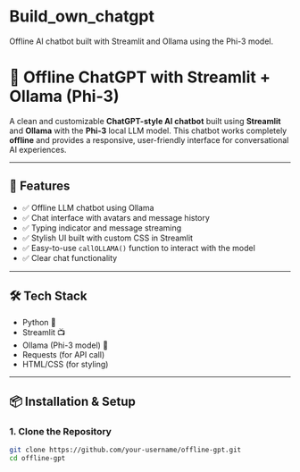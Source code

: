 # Build_own_chatgpt
Offline AI chatbot built with Streamlit and Ollama using the Phi-3 model.


# 🧠 Offline ChatGPT with Streamlit + Ollama (Phi-3)

A clean and customizable **ChatGPT-style AI chatbot** built using **Streamlit** and **Ollama** with the **Phi-3** local LLM model. This chatbot works completely **offline** and provides a responsive, user-friendly interface for conversational AI experiences.

---

## 🚀 Features

- ✅ Offline LLM chatbot using Ollama
- ✅ Chat interface with avatars and message history
- ✅ Typing indicator and message streaming
- ✅ Stylish UI built with custom CSS in Streamlit
- ✅ Easy-to-use `callOLLAMA()` function to interact with the model
- ✅ Clear chat functionality

---

## 🛠️ Tech Stack

- Python 🐍
- Streamlit 📺
- Ollama (Phi-3 model) 🧠
- Requests (for API call)
- HTML/CSS (for styling)

---

## 📦 Installation & Setup

### 1. Clone the Repository

```bash
git clone https://github.com/your-username/offline-gpt.git
cd offline-gpt
